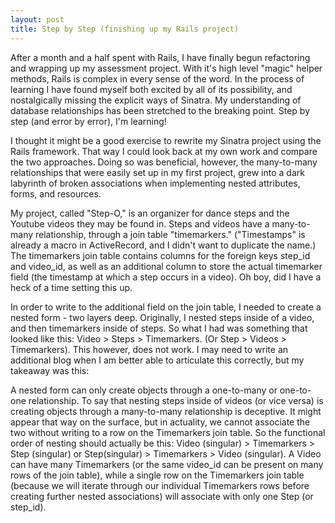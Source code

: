 ```yaml
---
layout: post
title: Step by Step (finishing up my Rails project)
---
```


After a month and a half spent with Rails, I have finally begun refactoring and wrapping up my assessment project.  With it's high level "magic" helper methods, Rails is complex in every sense of the word.  In the process of learning I have found myself both excited by all of its possibility, and nostalgically missing the explicit ways of Sinatra.  My understanding of database relationships has been stretched to the breaking point.  Step by step (and error by error), I'm learning!

I thought it might be a good exercise to rewrite my Sinatra project using the Rails framework.  That way I could look back at my own work and compare the two approaches.  Doing so was beneficial, however, the many-to-many relationships that were easily set up in my first project, grew into a dark labyrinth of broken associations when implementing nested attributes, forms, and resources.  

My project, called "Step-O," is an organizer for dance steps and the Youtube videos they may be found in.  Steps and videos have a many-to-many relationship, through a join table "timemarkers."  ("Timestamps" is already a macro in ActiveRecord, and I didn't want to duplicate the name.)  The timemarkers join table contains columns for the foreign keys step_id and video_id, as well as an additional column to store the actual timemarker field (the timestamp at which a step occurs in a video).  Oh boy, did I have a heck of a time setting this up.  

In order to write to the additional field on the join table, I needed to create a nested form - two layers deep.  Originally, I nested steps inside of a video, and then timemarkers inside of steps.  So what I had was something that looked like this:  Video > Steps > Timemarkers.  (Or Step > Videos > Timemarkers).  This however, does not work.  I may need to write an additional blog when I am better able to articulate this correctly, but my takeaway was this:

A nested form can only create objects through a one-to-many or one-to-one relationship.  To say that nesting steps inside of videos (or vice versa) is creating objects through a many-to-many relationship is deceptive.  It might appear that way on the surface, but in actuality, we cannot associate the two without writing to a row on the Timemarkers join table.  So the functional order of nesting should actually be this:  Video (singular) > Timemarkers > Step (singular) or Step(singular) > Timemarkers > Video (singular).  A Video can have many Timemarkers (or the same video_id can be present on many rows of the join table), while a single row on the Timemarkers join table (because we will iterate through our individual Timemarkers rows before creating further nested associations) will associate with only one Step (or step_id).  




